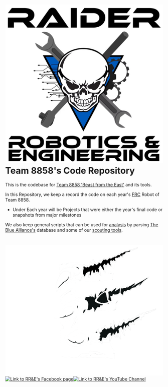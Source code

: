 # [![Raider Robotics & Engineering Logo](images/logos/RR&E_logo.png)](https://www.wylieeastctsoboosterclub.com/robotics) Team 8858's Code Repository

This is the codebase for [Team 8858 'Beast from the East'](https://www.thebluealliance.com/team/8858) and its tools.

In this Repository, we keep a record the code on each year's [FRC](https://www.firstinspires.org/robotics/frc) Robot of Team 8858.
- Under Each year will be Projects that were either the year's final code or snapshots from major milestones

We also keep general scripts that can be used for [analysis](analysis_scripts/) by parsing [The Blue Alliance's](https://www.thebluealliance.com) database and some of our [scouting tools](Scouting/).

#
[![Logo of Team 8858 'Beast from the East'](images/logos/8858_logo.png)](https://www.thebluealliance.com/team/8858)
[![Link to RR&E's Facebook page](images/logos/FB_Logo.avif)](https://www.facebook.com/RaiderRoboticsEngineering)[![Link to RR&E's YouTube Channel](images/logos/YT_Logo.avif)](https://www.youtube.com/@RaiderRobotics) 